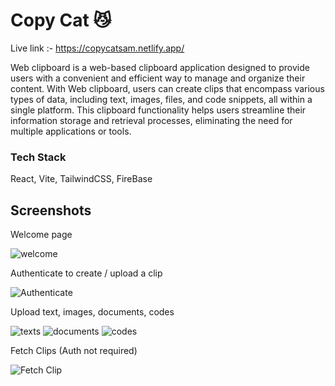 # Copy Cat 😼
Live link :- https://copycatsam.netlify.app/

Web clipboard is a web-based clipboard application designed to provide users with a convenient and efficient way to manage and organize their content. With Web clipboard, users can create clips that encompass various types of data, including text, images, files, and code snippets, all within a single platform. This clipboard functionality helps users streamline their information storage and retrieval processes, eliminating the need for multiple applications or tools. 

### Tech Stack
React, Vite, TailwindCSS, FireBase

## Screenshots

Welcome page

![welcome](https://github.com/sarasverma/copyCat/assets/78587510/0c17d53e-6f5f-4f3b-ac49-f6832996d14f)


Authenticate to create / upload a clip

![Authenticate](https://github.com/sarasverma/copyCat/assets/78587510/9861cabf-77ce-4503-b22c-aae02953fa87)


Upload text, images, documents, codes

![texts](https://github.com/sarasverma/copyCat/assets/78587510/9872d0a4-d478-4891-921f-3e057310c13c)
![documents](https://github.com/sarasverma/copyCat/assets/78587510/a92404d7-d544-46a9-8db6-e364e63b15ee)
![codes](https://github.com/sarasverma/copyCat/assets/78587510/7224d9e7-fa0b-49a7-b681-78ae08e1ea5b)


Fetch Clips (Auth not required)

![Fetch Clip](https://github.com/sarasverma/copyCat/assets/78587510/71fd4a5e-f87b-4b6f-b120-9fc8f165e717)

